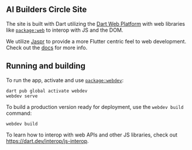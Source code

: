 ## AI Builders Circle Site

The site is built with Dart utilizing the [Dart Web Platform](https://dart.dev/web) with web libraries like [`package:web`](https://pub.dev/packages/web) to interop with JS and the DOM.

We utilize [Jaspr](https://pub.dev/packages/jaspr) to provide a more Flutter centric feel to web development. Check out the [docs](https://docs.jaspr.site/) for more info.

## Running and building

To run the app, activate and use [`package:webdev`](https://dart.dev/tools/webdev):

```
dart pub global activate webdev
webdev serve
```

To build a production version ready for deployment,
use the `webdev build` command:

```
webdev build
```

To learn how to interop with web APIs and other JS libraries, check out https://dart.dev/interop/js-interop.
